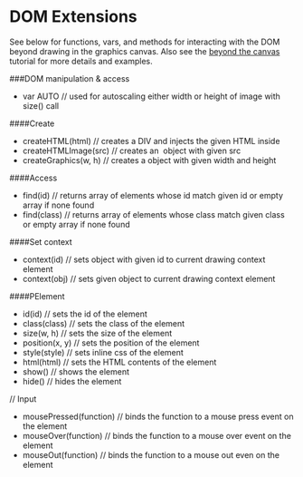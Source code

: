 DOM Extensions
==========

See below for functions, vars, and methods for interacting with the DOM beyond drawing in the graphics canvas. Also see the [beyond the canvas](https://github.com/lmccart/p5.js/wiki/DOM-Extensions) tutorial for more details and examples.

###DOM manipulation & access
+ var AUTO // used for autoscaling either width or height of image with size() call

####Create 
+ createHTML(html) // creates a DIV and injects the given HTML inside
+ createHTMLImage(src) // creates an <img> object with given src
+ createGraphics(w, h) // creates a <canvas> object with given width and height

####Access
+ find(id) // returns array of elements whose id match given id or empty array if none found
+ find(class) // returns array of elements whose class match given class or empty array if none found

####Set context
+ context(id) // sets object with given id to current drawing context element
+ context(obj) // sets given object to current drawing context element


####PElement

+ id(id) // sets the id of the element
+ class(class) // sets the class of the element
+ size(w, h) // sets the size of the element
+ position(x, y) // sets the position of the element
+ style(style) // sets inline css of the element
+ html(html) // sets the HTML contents of the element
+ show() // shows the element
+ hide() // hides the element

// Input
+ mousePressed(function) // binds the function to a mouse press event on the element
+ mouseOver(function) // binds the function to a mouse over event on the element
+ mouseOut(function) // binds the function to a mouse out even on the element


